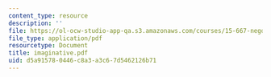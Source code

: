 ```yaml
---
content_type: resource
description: ''
file: https://ol-ocw-studio-app-qa.s3.amazonaws.com/courses/15-667-negotiation-and-conflict-management-spring-2001/d5a915780446c8a3a3c67d5462126b71_imaginative.pdf
file_type: application/pdf
resourcetype: Document
title: imaginative.pdf
uid: d5a91578-0446-c8a3-a3c6-7d5462126b71
---
```


